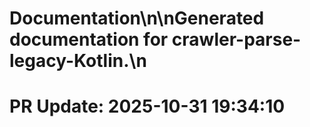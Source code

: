 # Documentation\n\nGenerated documentation for crawler-parse-legacy-Kotlin.\n

# PR Update: 2025-10-31 19:34:10
